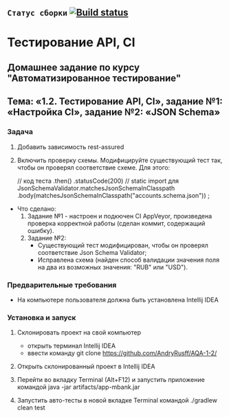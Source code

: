 ## `Статус сборки` [![Build status](https://ci.appveyor.com/api/projects/status/shgpba4lsgrsgf7d?svg=true)](https://ci.appveyor.com/project/AndryRusff/aqa-1-2)
# Тестирование API, CI
## Домашнее задание по курсу "Автоматизированное тестирование"
## Тема: «1.2. Тестирование API, CI», задание №1: «Настройка CI», задание №2: «JSON Schema»
### Задача
1. Добавить зависимость rest-assured
2. Включить проверку схемы.
Модифицируйте существующий тест так, чтобы он проверял соответствие схеме. Для этого:

      // код теста
      .then()
          .statusCode(200)
          // static import для JsonSchemaValidator.matchesJsonSchemaInClasspath
          .body(matchesJsonSchemaInClasspath("accounts.schema.json"))
      ;

- Что сделано:
	1. Задание №1 - настроен и подкючен CI AppVeyor, произведена проверка корректной работы (сделан коммит, содержащий ошибку).
	1. Задание №2:
		- Существующий тест модифицирован, чтобы он проверял соответствие Json Schema Validator;
		- Исправлена схема (найден способ валидации значения поля на два из возможных значения: "RUB" или "USD").
### Предварительные требования
- На компьютере пользователя должна быть установлена Intellij IDEA
### Установка и запуск
1. Склонировать проект на свой компьютер
	- открыть терминал Intellij IDEA 
	- ввести команду git clone https://github.com/AndryRusff/AQA-1-2/

1. Открыть склонированный проект в Intellij IDEA
1. Перейти во вкладку Terminal (Alt+F12) и запустить приложение командой java -jar artifacts/app-mbank.jar
1. Запустить авто-тесты в новой вкладке Terminal командой ./gradlew clean test
